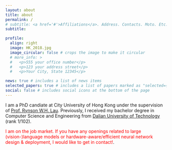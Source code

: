 ```yaml
---
layout: about
title: about
permalink: /
# subtitle: <a href='#'>Affiliations</a>. Address. Contacts. Moto. Etc.
subtitle:

profile:
  align: right
  image: HK_2018.jpg
  image_circular: false # crops the image to make it circular
  # more_info: >
  #   <p>555 your office number</p>
  #   <p>123 your address street</p>
  #   <p>Your City, State 12345</p>

news: true # includes a list of news items
selected_papers: true # includes a list of papers marked as "selected={true}"
social: false # includes social icons at the bottom of the page
---
```


I am a PhD candiate at City University of Hong Kong under the supervision of [Prof. Rynson W.H. Lau](https://scholar.google.com/citations?user=KilQqKYAAAAJ&hl=zh-CN). Previously, I received my bachelor degree in Computer Science and Engineering from [Dalian University of Technology](https://en.dlut.edu.cn/) (rank 1/102).


<span style="color:red">I am on the job market. If you have any openings related to large (vision-)language models or hardware-aware/efficient neural network design & deployment, I would like to get in contact!</span>.